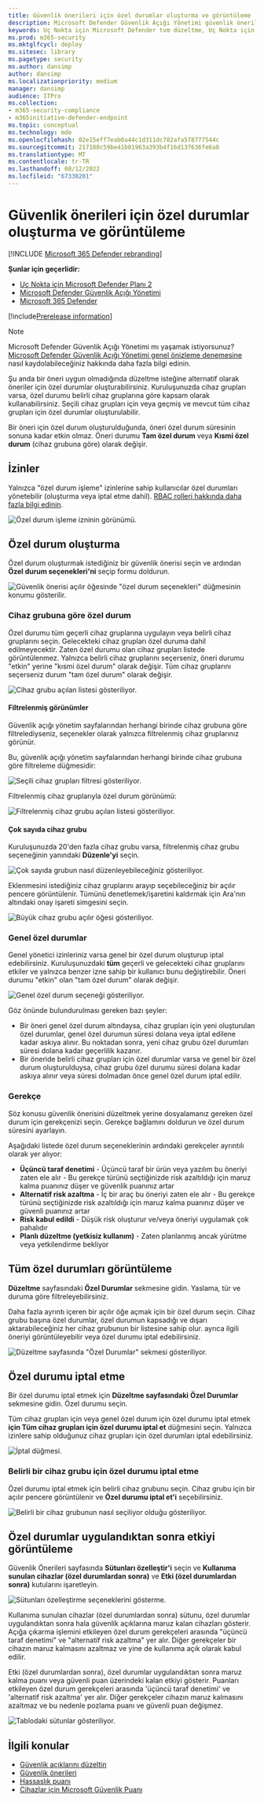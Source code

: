 ```yaml
---
title: Güvenlik önerileri için özel durumlar oluşturma ve görüntüleme
description: Microsoft Defender Güvenlik Açığı Yönetimi güvenlik önerileri için özel durumlar oluşturun ve izleyin.
keywords: Uç Nokta için Microsoft Defender tvm düzeltme, Uç Nokta için Microsoft Defender tvm, Tehdit ve Güvenlik Açığı Yönetimi , tehdit & güvenlik açığı yönetimi, tehdit & güvenlik açığı yönetimi düzeltmesi, tvm düzeltme intune, tvm düzeltme sccm, mdvm, Microsoft Defender Güvenlik Açığı Yönetimi
ms.prod: m365-security
ms.mktglfcycl: deploy
ms.sitesec: library
ms.pagetype: security
ms.author: dansimp
author: dansimp
ms.localizationpriority: medium
manager: dansimp
audience: ITPro
ms.collection:
- m365-security-compliance
- m365initiative-defender-endpoint
ms.topic: conceptual
ms.technology: mde
ms.openlocfilehash: 02e15eff7eab0a44c1d311dc782afa578777544c
ms.sourcegitcommit: 217108c59be41b01963a393b4f16d137636fe6a8
ms.translationtype: MT
ms.contentlocale: tr-TR
ms.lasthandoff: 08/12/2022
ms.locfileid: "67330201"
---
```

# <a name="create-and-view-exceptions-for-security-recommendations"></a>Güvenlik önerileri için özel durumlar oluşturma ve görüntüleme

[!INCLUDE [Microsoft 365 Defender rebranding](../../includes/microsoft-defender.md)]

**Şunlar için geçerlidir:**

- [Uç Nokta için Microsoft Defender Planı 2](https://go.microsoft.com/fwlink/?linkid=2154037)
- [Microsoft Defender Güvenlik Açığı Yönetimi](index.yml)
- [Microsoft 365 Defender](https://go.microsoft.com/fwlink/?linkid=2118804)

[!include[Prerelease information](../../includes/prerelease.md)]

>[!Note]
> Microsoft Defender Güvenlik Açığı Yönetimi mı yaşamak istiyorsunuz? [Microsoft Defender Güvenlik Açığı Yönetimi genel önizleme denemesine](../defender-vulnerability-management/get-defender-vulnerability-management.md) nasıl kaydolabileceğiniz hakkında daha fazla bilgi edinin.

Şu anda bir öneri uygun olmadığında düzeltme isteğine alternatif olarak öneriler için özel durumlar oluşturabilirsiniz. Kuruluşunuzda cihaz grupları varsa, özel durumu belirli cihaz gruplarına göre kapsam olarak kullanabilirsiniz. Seçili cihaz grupları için veya geçmiş ve mevcut tüm cihaz grupları için özel durumlar oluşturulabilir.

Bir öneri için özel durum oluşturulduğunda, öneri özel durum süresinin sonuna kadar etkin olmaz. Öneri durumu **Tam özel durum** veya **Kısmi özel durum** (cihaz grubuna göre) olarak değişir.

## <a name="permissions"></a>İzinler

Yalnızca "özel durum işleme" izinlerine sahip kullanıcılar özel durumları yönetebilir (oluşturma veya iptal etme dahil). [RBAC rolleri hakkında daha fazla bilgi edinin](../defender-endpoint/user-roles.md).

![Özel durum işleme izninin görünümü.](../../media/defender-vulnerability-management/tvm-exception-permissions.png)

## <a name="create-an-exception"></a>Özel durum oluşturma

Özel durum oluşturmak istediğiniz bir güvenlik önerisi seçin ve ardından **Özel durum seçenekleri'ni** seçip formu doldurun.

![Güvenlik önerisi açılır öğesinde "özel durum seçenekleri" düğmesinin konumu gösterilir.](../../media/defender-vulnerability-management/tvm-exception-options.png)

### <a name="exception-by-device-group"></a>Cihaz grubuna göre özel durum

Özel durumu tüm geçerli cihaz gruplarına uygulayın veya belirli cihaz gruplarını seçin. Gelecekteki cihaz grupları özel duruma dahil edilmeyecektir. Zaten özel durumu olan cihaz grupları listede görüntülenmez. Yalnızca belirli cihaz gruplarını seçerseniz, öneri durumu "etkin" yerine "kısmi özel durum" olarak değişir. Tüm cihaz gruplarını seçerseniz durum "tam özel durum" olarak değişir.

![Cihaz grubu açılan listesi gösteriliyor.](../../media/defender-vulnerability-management/tvm-exception-device-group-500.png)

#### <a name="filtered-views"></a>Filtrelenmiş görünümler

Güvenlik açığı yönetim sayfalarından herhangi birinde cihaz grubuna göre filtrelediyseniz, seçenekler olarak yalnızca filtrelenmiş cihaz gruplarınız görünür.

Bu, güvenlik açığı yönetim sayfalarından herhangi birinde cihaz grubuna göre filtreleme düğmesidir:

![Seçili cihaz grupları filtresi gösteriliyor.](../../media/defender-vulnerability-management/tvm-selected-device-groups.png)

Filtrelenmiş cihaz gruplarıyla özel durum görünümü:

![Filtrelenmiş cihaz grubu açılan listesi gösteriliyor.](../../media/defender-vulnerability-management/tvm-exception-device-filter500.png)

#### <a name="large-number-of-device-groups"></a>Çok sayıda cihaz grubu

Kuruluşunuzda 20'den fazla cihaz grubu varsa, filtrelenmiş cihaz grubu seçeneğinin yanındaki **Düzenle'yi** seçin.

![Çok sayıda grubun nasıl düzenleyebileceğiniz gösteriliyor.](../../media/defender-vulnerability-management/tvm-exception-edit-groups.png)

Eklenmesini istediğiniz cihaz gruplarını arayıp seçebileceğiniz bir açılır pencere görüntülenir. Tümünü denetlemek/işaretini kaldırmak için Ara'nın altındaki onay işareti simgesini seçin.

![Büyük cihaz grubu açılır öğesi gösteriliyor.](../../media/defender-vulnerability-management/tvm-exception-device-group-flyout-400.png)

### <a name="global-exceptions"></a>Genel özel durumlar

Genel yönetici izinleriniz varsa genel bir özel durum oluşturup iptal edebilirsiniz. Kuruluşunuzdaki **tüm** geçerli ve gelecekteki cihaz gruplarını etkiler ve yalnızca benzer izne sahip bir kullanıcı bunu değiştirebilir. Öneri durumu "etkin" olan "tam özel durum" olarak değişir.

![Genel özel durum seçeneği gösteriliyor.](../../media/defender-vulnerability-management/tvm-exception-global.png)

Göz önünde bulundurulması gereken bazı şeyler:

- Bir öneri genel özel durum altındaysa, cihaz grupları için yeni oluşturulan özel durumlar, genel özel durumun süresi dolana veya iptal edilene kadar askıya alınır. Bu noktadan sonra, yeni cihaz grubu özel durumları süresi dolana kadar geçerlilik kazanır.
- Bir öneride belirli cihaz grupları için özel durumlar varsa ve genel bir özel durum oluşturulduysa, cihaz grubu özel durumu süresi dolana kadar askıya alınır veya süresi dolmadan önce genel özel durum iptal edilir.

### <a name="justification"></a>Gerekçe

Söz konusu güvenlik önerisini düzeltmek yerine dosyalamanız gereken özel durum için gerekçenizi seçin. Gerekçe bağlamını doldurun ve özel durum süresini ayarlayın.

Aşağıdaki listede özel durum seçeneklerinin ardındaki gerekçeler ayrıntılı olarak yer alıyor:

- **Üçüncü taraf denetimi** - Üçüncü taraf bir ürün veya yazılım bu öneriyi zaten ele alır - Bu gerekçe türünü seçtiğinizde risk azaltıldığı için maruz kalma puanınız düşer ve güvenlik puanınız artar
- **Alternatif risk azaltma** - İç bir araç bu öneriyi zaten ele alır - Bu gerekçe türünü seçtiğinizde risk azaltıldığı için maruz kalma puanınız düşer ve güvenli puanınız artar
- **Risk kabul edildi** - Düşük risk oluşturur ve/veya öneriyi uygulamak çok pahalıdır
- **Planlı düzeltme (yetkisiz kullanım)** - Zaten planlanmış ancak yürütme veya yetkilendirme bekliyor

## <a name="view-all-exceptions"></a>Tüm özel durumları görüntüleme

**Düzeltme** sayfasındaki **Özel Durumlar** sekmesine gidin. Yaslama, tür ve duruma göre filtreleyebilirsiniz.

 Daha fazla ayrıntı içeren bir açılır öğe açmak için bir özel durum seçin. Cihaz grubu başına özel durumlar, özel durumun kapsadığı ve dışarı aktarabileceğiniz her cihaz grubunun bir listesine sahip olur. ayrıca ilgili öneriyi görüntüleyebilir veya özel durumu iptal edebilirsiniz.

![Düzeltme sayfasında "Özel Durumlar" sekmesi gösteriliyor.](../../media/defender-vulnerability-management/tvm-exception-view.png)

## <a name="how-to-cancel-an-exception"></a>Özel durumu iptal etme

Bir özel durumu iptal etmek için **Düzeltme sayfasındaki** **Özel Durumlar** sekmesine gidin. Özel durumu seçin.

Tüm cihaz grupları için veya genel özel durum için özel durumu iptal etmek **için Tüm cihaz grupları için özel durumu iptal et** düğmesini seçin. Yalnızca izinlere sahip olduğunuz cihaz grupları için özel durumları iptal edebilirsiniz.

![İptal düğmesi.](../../media/defender-vulnerability-management/tvm-exception-cancel.png)

### <a name="cancel-the-exception-for-a-specific-device-group"></a>Belirli bir cihaz grubu için özel durumu iptal etme

Özel durumu iptal etmek için belirli cihaz grubunu seçin. Cihaz grubu için bir açılır pencere görüntülenir ve **Özel durumu iptal et'i** seçebilirsiniz.

![Belirli bir cihaz grubunun nasıl seçiliyor olduğu gösteriliyor.](../../media/defender-vulnerability-management/tvm-exception-device-group-hover.png)

## <a name="view-impact-after-exceptions-are-applied"></a>Özel durumlar uygulandıktan sonra etkiyi görüntüleme

Güvenlik Önerileri sayfasında **Sütunları özelleştir'i** seçin ve **Kullanıma sunulan cihazlar (özel durumlardan sonra)** ve **Etki (özel durumlardan sonra)** kutularını işaretleyin.

![Sütunları özelleştirme seçeneklerini gösterme.](../../media/defender-vulnerability-management/tvm-after-exceptions.png)

Kullanıma sunulan cihazlar (özel durumlardan sonra) sütunu, özel durumlar uygulandıktan sonra hala güvenlik açıklarına maruz kalan cihazları gösterir. Açığa çıkarma işlemini etkileyen özel durum gerekçeleri arasında "üçüncü taraf denetimi" ve "alternatif risk azaltma" yer alır. Diğer gerekçeler bir cihazın maruz kalmasını azaltmaz ve yine de kullanıma açık olarak kabul edilir.

Etki (özel durumlardan sonra), özel durumlar uygulandıktan sonra maruz kalma puanı veya güvenli puan üzerindeki kalan etkiyi gösterir. Puanları etkileyen özel durum gerekçeleri arasında 'üçüncü taraf denetimi' ve 'alternatif risk azaltma' yer alır. Diğer gerekçeler cihazın maruz kalmasını azaltmaz ve bu nedenle pozlama puanı ve güvenli puan değişmez.

![Tablodaki sütunlar gösteriliyor.](../../media/defender-vulnerability-management/tvm-after-exceptions-table.png)

## <a name="related-topics"></a>İlgili konular

- [Güvenlik açıklarını düzeltin](tvm-remediation.md)
- [Güvenlik önerileri](tvm-security-recommendation.md)
- [Hassaslık puanı](tvm-exposure-score.md)
- [Cihazlar için Microsoft Güvenlik Puanı](tvm-microsoft-secure-score-devices.md)

